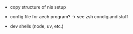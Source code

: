 - copy structure of nis setup

- config file for aech program? -> see zsh condig and stuff

- dev shells (node, uv, etc.)
